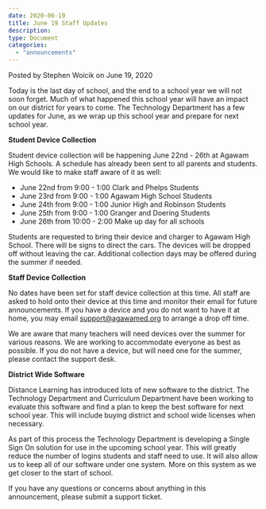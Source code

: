 ```yaml
---
date: 2020-06-19
title: June 19 Staff Updates
description:
type: Document
categories:
  - "announcements"
---
```

Posted by Stephen Woicik on June 19, 2020

Today is the last day of school, and the end to a school year we will not soon forget. Much of what happened this school year will have an impact on our district for years to come. The Technology Department has a few updates for June, as we wrap up this school year and prepare for next school year. 

**Student Device Collection**

Student device collection will be happening June 22nd - 26th at Agawam High Schools. A schedule has already been sent to all parents and students. We would like to make staff aware of it as well: 

- June 22nd from 9:00 - 1:00 Clark and Phelps Students
- June 23rd from 9:00 - 1:00 Agawam High School Students
- June 24th from 9:00 - 1:00 Junior High and Robinson Students
- June 25th from 9:00 - 1:00 Granger and Doering Students
- June 26th from 10:00 - 2:00 Make up day for all schools 

Students are requested to bring their device and charger to Agawam High School. There will be signs to direct the cars. The devices will be dropped off without leaving the car. Additional collection days may be offered during the summer if needed. 

**Staff Device Collection**

No dates have been set for staff device collection at this time. All staff are asked to hold onto their device at this time and monitor their email for future announcements. If you have a device and you do not want to have it at home, you may email support@agawamed.org to arrange a drop off time. 

We are aware that many teachers will need devices over the summer for various reasons. We are working to accommodate everyone as best as possible. If you do not have a device, but will need one for the summer, please contact the support desk. 

**District Wide Software**

Distance Learning has introduced lots of new software to the district. The Technology Department and Curriculum Department have been working to evaluate this software and find a plan to keep the best software for next school year. This will include buying district and school wide licenses when necessary. 

As part of this process the Technology Department is developing a Single Sign On solution for use in the upcoming school year. This will greatly reduce the number of logins students and staff need to use. It will also allow us to keep all of our software under one system. More on this system as we get closer to the start of school. 

If you have any questions or concerns about anything in this announcement, please submit a support ticket.
